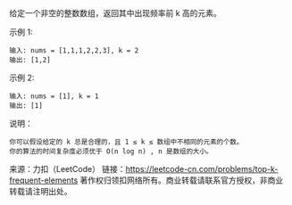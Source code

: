 给定一个非空的整数数组，返回其中出现频率前 k 高的元素。

示例 1:

```
输入: nums = [1,1,1,2,2,3], k = 2
输出: [1,2]
```




示例 2:

```
输入: nums = [1], k = 1
输出: [1]
```



说明：


	你可以假设给定的 k 总是合理的，且 1 ≤ k ≤ 数组中不相同的元素的个数。
	你的算法的时间复杂度必须优于 O(n log n) , n 是数组的大小。

来源：力扣（LeetCode）
链接：https://leetcode-cn.com/problems/top-k-frequent-elements
著作权归领扣网络所有。商业转载请联系官方授权，非商业转载请注明出处。